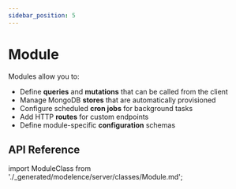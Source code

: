 ```yaml
---
sidebar_position: 5
---
```


# Module

Modules allow you to:
- Define **queries** and **mutations** that can be called from the client
- Manage MongoDB **stores** that are automatically provisioned
- Configure scheduled **cron jobs** for background tasks
- Add HTTP **routes** for custom endpoints
- Define module-specific **configuration** schemas

## API Reference

import ModuleClass from './_generated/modelence/server/classes/Module.md';

<ModuleClass />
